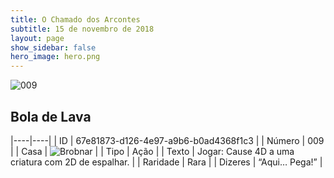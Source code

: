 ```yaml
---
title: O Chamado dos Arcontes
subtitle: 15 de novembro de 2018
layout: page
show_sidebar: false
hero_image: hero.png
---
```


![009](https://cdn.keyforgegame.com/media/card_front/pt/341_009_G7F5XC6J5QMG_pt.png)

## Bola de Lava

|----|----|
| ID | 67e81873-d126-4e97-a9b6-b0ad4368f1c3 |
| Número | 009 |
| Casa | ![Brobnar](https://archonarcana.com/images/thumb/e/e0/Brobnar.png/22px-Brobnar.png "Brobnar") |
| Tipo | Ação |
| Texto | Jogar: Cause 4D a uma criatura  com 2D de espalhar. |
| Raridade | Rara |
| Dizeres | “Aqui… Pega!” |
